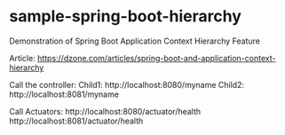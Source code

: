 # sample-spring-boot-hierarchy
Demonstration of Spring Boot Application Context Hierarchy Feature

Article: https://dzone.com/articles/spring-boot-and-application-context-hierarchy

Call the controller:
Child1: http://localhost:8080/myname
Child2: http://localhost:8081/myname

Call Actuators:
http://localhost:8080/actuator/health
http://localhost:8081/actuator/health